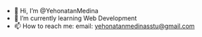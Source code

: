 - 👋 Hi, I’m @YehonatanMedina
- 🌱 I’m currently learning Web Development
- 📫 How to reach me: 
email: yehonatanmedinasstu@gmail.com

<!---
YehonatanMedina/YehonatanMedina is a ✨ special ✨ repository because its `README.md` (this file) appears on your GitHub profile.
You can click the Preview link to take a look at your changes.
--->
